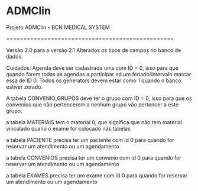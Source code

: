 ADMClin
=======

Projeto ADMClin - BCN MEDICAL SYSTEM

=================================================

Versão 2.0 para a versão 2.1
Alterados os tipos de campos no banco de dados.

Cuidados:
Agenda deve ser cadastrada uma com ID = 0, isso para que quando forem todas as agendas a participar ed um feriado/intervalo marcar essa de ID 0.
Todos os generators devem estar como 1 quando o banco estiver zerado.

A tabela CONVENIO_GRUPOS deve ter o grupo com ID = 0, isso para que os convenios que não pertencerem a nenhum grupo vão pertencer a este grupo.

a tabela MATERIAIS tem o material 0, que significa que não tem material vinculado quano o exame for colocado nas tabelas

a tabela PACIENTE precisa ter um paciente com id 0 para quando for reservar um atendimento ou um agendamento

a tabela CONVENIOS precisa ter um convenio com id 0 para quando for reservar um atendimento ou um agendamento

a tabela EXAMES precisa ter um exame com id 0 para quando for reservar um atendimento ou um agendamento
